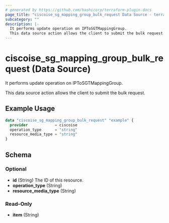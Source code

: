 ```yaml
---
# generated by https://github.com/hashicorp/terraform-plugin-docs
page_title: "ciscoise_sg_mapping_group_bulk_request Data Source - terraform-provider-ciscoise"
subcategory: ""
description: |-
  It performs update operation on IPToSGTMappingGroup.
  This data source action allows the client to submit the bulk request.
---
```


# ciscoise_sg_mapping_group_bulk_request (Data Source)

It performs update operation on IPToSGTMappingGroup.

This data source action allows the client to submit the bulk request.

## Example Usage

```terraform
data "ciscoise_sg_mapping_group_bulk_request" "example" {
  provider            = ciscoise
  operation_type      = "string"
  resource_media_type = "string"
}
```

<!-- schema generated by tfplugindocs -->
## Schema

### Optional

- **id** (String) The ID of this resource.
- **operation_type** (String)
- **resource_media_type** (String)

### Read-Only

- **item** (String)


